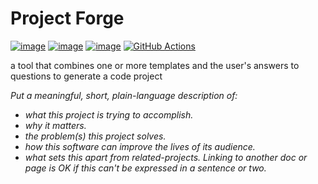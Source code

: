 # Project Forge

[![image](https://img.shields.io/pypi/v/project-forge.svg)](https://pypi.org/project/project-forge/)
[![image](https://img.shields.io/pypi/l/project-forge.svg)](https://pypi.org/project/project-forge/)
[![image](https://img.shields.io/pypi/pyversions/project-forge.svg)](https://pypi.org/project/project-forge/)
[![GitHub Actions](https://github.com/callowayproject/project-forge/workflows/CI/badge.svg)](https://github.com/callowayproject/project-forge/actions)

<!--start-->
a tool that combines one or more templates and the user's answers to questions to generate a code project

*Put a meaningful, short, plain-language description of:*

- *what this project is trying to accomplish.*
- *why it matters.*
- *the problem(s) this project solves.*
- *how this software can improve the lives of its audience.*
- *what sets this apart from related-projects. Linking to another doc or page is OK if this can't be expressed in a sentence or two.*
<!--end-->
